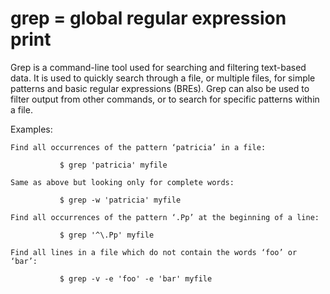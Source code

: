 # grep = global regular expression print
Grep is a command-line tool used for searching and filtering text-based data. It is used to quickly search through a file, or multiple files, for simple patterns and basic regular expressions (BREs). Grep can also be used to filter output from other commands, or to search for specific patterns within a file.

Examples:

	Find all occurrences of the pattern ‘patricia’ in a file:

               $ grep 'patricia' myfile

    Same as above but looking only for complete words:

               $ grep -w 'patricia' myfile

    Find all occurrences of the pattern ‘.Pp’ at the beginning of a line:

               $ grep '^\.Pp' myfile

    Find all lines in a file which do not contain the words ‘foo’ or ‘bar’:

               $ grep -v -e 'foo' -e 'bar' myfile